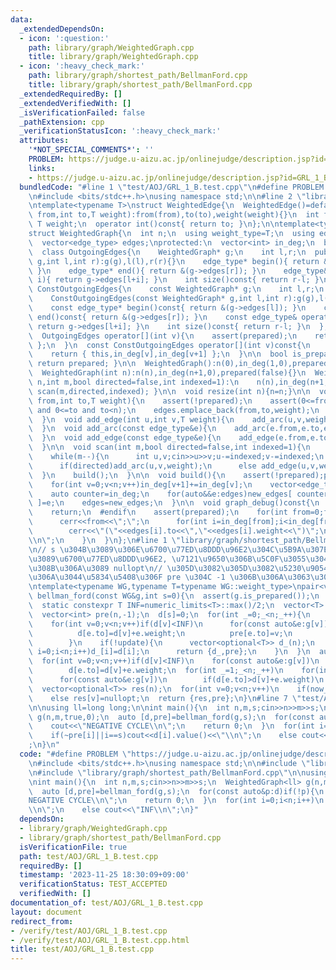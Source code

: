 ```yaml
---
data:
  _extendedDependsOn:
  - icon: ':question:'
    path: library/graph/WeightedGraph.cpp
    title: library/graph/WeightedGraph.cpp
  - icon: ':heavy_check_mark:'
    path: library/graph/shortest_path/BellmanFord.cpp
    title: library/graph/shortest_path/BellmanFord.cpp
  _extendedRequiredBy: []
  _extendedVerifiedWith: []
  _isVerificationFailed: false
  _pathExtension: cpp
  _verificationStatusIcon: ':heavy_check_mark:'
  attributes:
    '*NOT_SPECIAL_COMMENTS*': ''
    PROBLEM: https://judge.u-aizu.ac.jp/onlinejudge/description.jsp?id=GRL_1_B
    links:
    - https://judge.u-aizu.ac.jp/onlinejudge/description.jsp?id=GRL_1_B
  bundledCode: "#line 1 \"test/AOJ/GRL_1_B.test.cpp\"\n#define PROBLEM \"https://judge.u-aizu.ac.jp/onlinejudge/description.jsp?id=GRL_1_B\"\
    \n#include <bits/stdc++.h>\nusing namespace std;\n\n#line 2 \"library/graph/WeightedGraph.cpp\"\
    \ntemplate<typename T>\nstruct WeightedEdge{\n  WeightedEdge()=default;\n  WeightedEdge(int\
    \ from,int to,T weight):from(from),to(to),weight(weight){}\n  int from,to;\n \
    \ T weight;\n  operator int()const{ return to; }\n};\n\ntemplate<typename T>\n\
    struct WeightedGraph{\n  int n;\n  using weight_type=T;\n  using edge_type=WeightedEdge<T>;\n\
    \  vector<edge_type> edges;\nprotected:\n  vector<int> in_deg;\n  bool prepared;\n\
    \  class OutgoingEdges{\n    WeightedGraph* g;\n    int l,r;\n  public:\n    OutgoingEdges(WeightedGraph*\
    \ g,int l,int r):g(g),l(l),r(r){}\n    edge_type* begin(){ return &(g->edges[l]);\
    \ }\n    edge_type* end(){ return &(g->edges[r]); }\n    edge_type& operator[](int\
    \ i){ return g->edges[l+i]; }\n    int size()const{ return r-l; }\n  };\n  class\
    \ ConstOutgoingEdges{\n    const WeightedGraph* g;\n    int l,r;\n  public:\n\
    \    ConstOutgoingEdges(const WeightedGraph* g,int l,int r):g(g),l(l),r(r){}\n\
    \    const edge_type* begin()const{ return &(g->edges[l]); }\n    const edge_type*\
    \ end()const{ return &(g->edges[r]); }\n    const edge_type& operator[](int i)const{\
    \ return g->edges[l+i]; }\n    int size()const{ return r-l; }\n  };\npublic:\n\
    \  OutgoingEdges operator[](int v){\n    assert(prepared);\n    return { this,in_deg[v],in_deg[v+1]\
    \ };\n  }\n  const ConstOutgoingEdges operator[](int v)const{\n    assert(prepared);\n\
    \    return { this,in_deg[v],in_deg[v+1] };\n  }\n\n  bool is_prepared()const{\
    \ return prepared; }\n\n  WeightedGraph():n(0),in_deg(1,0),prepared(false){}\n\
    \  WeightedGraph(int n):n(n),in_deg(n+1,0),prepared(false){}\n  WeightedGraph(int\
    \ n,int m,bool directed=false,int indexed=1):\n    n(n),in_deg(n+1,0),prepared(false){\
    \ scan(m,directed,indexed); }\n\n  void resize(int n){n=n;}\n\n  void add_arc(int\
    \ from,int to,T weight){\n    assert(!prepared);\n    assert(0<=from and from<n\
    \ and 0<=to and to<n);\n    edges.emplace_back(from,to,weight);\n    in_deg[from+1]++;\n\
    \  }\n  void add_edge(int u,int v,T weight){\n    add_arc(u,v,weight);\n    add_arc(v,u,weight);\n\
    \  }\n  void add_arc(const edge_type&e){\n    add_arc(e.from,e.to,e.weight);\n\
    \  }\n  void add_edge(const edge_type&e){\n    add_edge(e.from,e.to,e.weight);\n\
    \  }\n\n  void scan(int m,bool directed=false,int indexed=1){\n    edges.reserve(directed?m:2*m);\n\
    \    while(m--){\n      int u,v;cin>>u>>v;u-=indexed;v-=indexed;\n      T weight;cin>>weight;\n\
    \      if(directed)add_arc(u,v,weight);\n      else add_edge(u,v,weight);\n  \
    \  }\n    build();\n  }\n\n  void build(){\n    assert(!prepared);prepared=true;\n\
    \    for(int v=0;v<n;v++)in_deg[v+1]+=in_deg[v];\n    vector<edge_type> new_edges(in_deg.back());\n\
    \    auto counter=in_deg;\n    for(auto&&e:edges)new_edges[ counter[e.from]++\
    \ ]=e;\n    edges=new_edges;\n  }\n\n  void graph_debug()const{\n  #ifndef __DEBUG\n\
    \    return;\n  #endif\n    assert(prepared);\n    for(int from=0;from<n;from++){\n\
    \      cerr<<from<<\";\";\n      for(int i=in_deg[from];i<in_deg[from+1];i++)\n\
    \        cerr<<\"(\"<<edges[i].to<<\",\"<<edges[i].weight<<\")\";\n      cerr<<\"\
    \\n\";\n    }\n  }\n};\n#line 1 \"library/graph/shortest_path/BellmanFord.cpp\"\
    \n// s \u304B\u3089\u306E\u6700\u77ED\u8DDD\u96E2\u304C\u5B9A\u307E\u308B\u306A\
    \u3089\u6700\u77ED\u8DDD\u96E2, \u7121\u9650\u306B\u5C0F\u3055\u304F\u51FA\u6765\
    \u308B\u306A\u3089 nullopt\n// \u305D\u3082\u305D\u3082\u5230\u9054\u51FA\u6765\
    \u306A\u3044\u5834\u5408\u306F pre \u304C -1 \u306B\u306A\u3063\u3066\u3044\u308B\
    \ntemplate<typename WG,typename T=typename WG::weight_type>\npair<vector<optional<T>>,vector<int>>\
    \ bellman_ford(const WG&g,int s=0){\n  assert(g.is_prepared());\n  int n=g.n;\n\
    \  static constexpr T INF=numeric_limits<T>::max()/2;\n  vector<T> d(n,INF);\n\
    \  vector<int> pre(n,-1);\n  d[s]=0;\n  for(int _=0;_<n;_++){\n    bool update=false;\n\
    \    for(int v=0;v<n;v++)if(d[v]<INF)\n      for(const auto&e:g[v])\n        if(d[e.to]>d[v]+e.weight){\n\
    \          d[e.to]=d[v]+e.weight;\n          pre[e.to]=v;\n          update=true;\n\
    \        }\n    if(!update){\n      vector<optional<T>> d_(n);\n      for(int\
    \ i=0;i<n;i++)d_[i]=d[i];\n      return {d_,pre};\n    }\n  }\n  auto now_d=d;\n\
    \  for(int v=0;v<n;v++)if(d[v]<INF)\n    for(const auto&e:g[v])\n      if(d[e.to]>d[v]+e.weight)\n\
    \        d[e.to]=d[v]+e.weight;\n  for(int _=1;_<n;_++)\n    for(int v=0;v<n;v++)if(d[v]<now_d[v])\n\
    \      for(const auto&e:g[v])\n        if(d[e.to]>d[v]+e.weight)\n          d[e.to]=d[v]+e.weight;\n\
    \  vector<optional<T>> res(n);\n  for(int v=0;v<n;v++)\n    if(now_d[v]==d[v])res[v]=d[v];\n\
    \    else res[v]=nullopt;\n  return {res,pre};\n}\n#line 7 \"test/AOJ/GRL_1_B.test.cpp\"\
    \n\nusing ll=long long;\n\nint main(){\n  int n,m,s;cin>>n>>m>>s;\n  WeightedGraph<ll>\
    \ g(n,m,true,0);\n  auto [d,pre]=bellman_ford(g,s);\n  for(const auto&p:d)if(!p){\n\
    \    cout<<\"NEGATIVE CYCLE\\n\";\n    return 0;\n  }\n  for(int i=0;i<n;i++)\n\
    \    if(~pre[i]||i==s)cout<<d[i].value()<<\"\\n\";\n    else cout<<\"INF\\n\"\
    ;\n}\n"
  code: "#define PROBLEM \"https://judge.u-aizu.ac.jp/onlinejudge/description.jsp?id=GRL_1_B\"\
    \n#include <bits/stdc++.h>\nusing namespace std;\n\n#include \"library/graph/WeightedGraph.cpp\"\
    \n#include \"library/graph/shortest_path/BellmanFord.cpp\"\n\nusing ll=long long;\n\
    \nint main(){\n  int n,m,s;cin>>n>>m>>s;\n  WeightedGraph<ll> g(n,m,true,0);\n\
    \  auto [d,pre]=bellman_ford(g,s);\n  for(const auto&p:d)if(!p){\n    cout<<\"\
    NEGATIVE CYCLE\\n\";\n    return 0;\n  }\n  for(int i=0;i<n;i++)\n    if(~pre[i]||i==s)cout<<d[i].value()<<\"\
    \\n\";\n    else cout<<\"INF\\n\";\n}"
  dependsOn:
  - library/graph/WeightedGraph.cpp
  - library/graph/shortest_path/BellmanFord.cpp
  isVerificationFile: true
  path: test/AOJ/GRL_1_B.test.cpp
  requiredBy: []
  timestamp: '2023-11-25 18:30:09+09:00'
  verificationStatus: TEST_ACCEPTED
  verifiedWith: []
documentation_of: test/AOJ/GRL_1_B.test.cpp
layout: document
redirect_from:
- /verify/test/AOJ/GRL_1_B.test.cpp
- /verify/test/AOJ/GRL_1_B.test.cpp.html
title: test/AOJ/GRL_1_B.test.cpp
---
```


